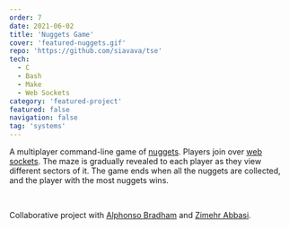 ```yaml
---
order: 7
date: 2021-06-02
title: 'Nuggets Game'
cover: 'featured-nuggets.gif'
repo: 'https://github.com/siavava/tse'
tech:
  - C
  - Bash
  - Make
  - Web Sockets
category: 'featured-project'
featured: false
navigation: false
tag: 'systems'
---
```


A multiplayer command-line game of [nuggets][nuggets].
Players join over [web sockets][web-sockets].
The maze is gradually revealed to each player as they view
different sectors of it.
The game ends when all the nuggets are collected,
and the player with the most nuggets wins.

<br/>

Collaborative project with [Alphonso Bradham][alphonso]
and [Zimehr Abbasi][zimehr].

[alphonso]: https://www.linkedin.com/in/alphonso-bradham
[zimehr]: https://in.linkedin.com/in/zimehr-abbasi-aa8865154
[nuggets]: https://en.wikipedia.org/wiki/Nuggets_(game)
[web-sockets]: https://en.wikipedia.org/wiki/WebSocket
